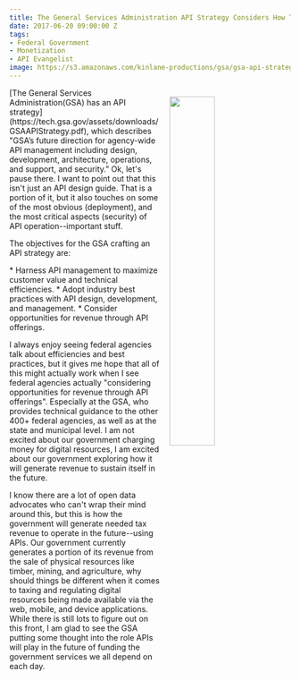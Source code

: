 ```yaml
---
title: The General Services Administration API Strategy Considers How To Generate Revenue
date: 2017-06-20 09:00:00 Z
tags:
- Federal Government
- Monetization
- API Evangelist
image: https://s3.amazonaws.com/kinlane-productions/gsa/gsa-api-strategy-diagram.png
---
```


<p><img src="https://s3.amazonaws.com/kinlane-productions/gsa/gsa-api-strategy-diagram.png" align="right" width="40%" style="padding: 15px;" /></p>[The General Services Administration(GSA) has an API strategy](https://tech.gsa.gov/assets/downloads/GSAAPIStrategy.pdf), which describes "GSA’s future direction for agency­-wide API management including design, development, architecture, operations, and support, and security." Ok, let's pause there. I want to point out that this isn't just an API design guide. That is a portion of it, but it also touches on some of the most obvious (deployment), and the most critical aspects (security) of API operation--important stuff.

The objectives for the GSA crafting an API strategy are:

­* Harness API management to maximize customer value and technical efficiencies.
­* Adopt industry best practices with API design, development, and management.
­* Consider opportunities for revenue through API offerings.

I always enjoy seeing federal agencies talk about efficiencies and best practices, but it gives me hope that all of this might actually work when I see federal agencies actually "considering opportunities for revenue through API offerings". Especially at the GSA, who provides technical guidance to the other 400+ federal agencies, as well as at the state and municipal level. I am not excited about our government charging money for digital resources, I am excited about our government exploring how it will generate revenue to sustain itself in the future.

I know there are a lot of open data advocates who can't wrap their mind around this, but this is how the government will generate needed tax revenue to operate in the future--using APIs. Our government currently generates a portion of its revenue from the sale of physical resources like timber, mining, and agriculture, why should things be different when it comes to taxing and regulating digital resources being made available via the web, mobile, and device applications. While there is still lots to figure out on this front, I am glad to see the GSA putting some thought into the role APIs will play in the future of funding the government services we all depend on each day.
